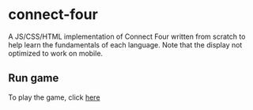 # connect-four
A JS/CSS/HTML implementation of Connect Four written from scratch to help learn the fundamentals of each language. Note that the display not optimized to work on mobile.

## Run game
To play the game, click [here](https://oliver-be.github.io/connect-four/)
